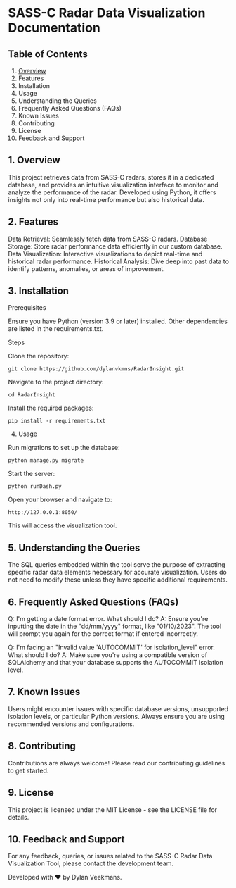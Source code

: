 # SASS-C Radar Data Visualization Documentation
## Table of Contents

1. [Overview](#1-overview)
2. Features
3. Installation
4. Usage
5. Understanding the Queries
6. Frequently Asked Questions (FAQs)
7. Known Issues
8. Contributing
9. License
10. Feedback and Support

## 1. Overview

This project retrieves data from SASS-C radars, stores it in a dedicated database, and provides an intuitive visualization interface to monitor and analyze the performance of the radar. Developed using Python, it offers insights not only into real-time performance but also historical data.
## 2. Features

Data Retrieval: Seamlessly fetch data from SASS-C radars.
Database Storage: Store radar performance data efficiently in our custom database.
Data Visualization: Interactive visualizations to depict real-time and historical radar performance.
Historical Analysis: Dive deep into past data to identify patterns, anomalies, or areas of improvement.

## 3. Installation
Prerequisites

Ensure you have Python (version 3.9 or later) installed.
Other dependencies are listed in the requirements.txt.

Steps

Clone the repository:

`git clone https://github.com/dylanvkmns/RadarInsight.git`

Navigate to the project directory:

`cd RadarInsight`

Install the required packages:

`pip install -r requirements.txt`

4. Usage

Run migrations to set up the database:

`python manage.py migrate`

Start the server:

`python runDash.py`

Open your browser and navigate to:

`http://127.0.0.1:8050/`

This will access the visualization tool.
## 5. Understanding the Queries

The SQL queries embedded within the tool serve the purpose of extracting specific radar data elements necessary for accurate visualization. Users do not need to modify these unless they have specific additional requirements.
## 6. Frequently Asked Questions (FAQs)

Q: I'm getting a date format error. What should I do?
    A: Ensure you're inputting the date in the "dd/mm/yyyy" format, like "01/10/2023". The tool will prompt you again for the correct format if entered incorrectly.

Q: I'm facing an "Invalid value 'AUTOCOMMIT' for isolation_level" error. What should I do?
    A: Make sure you're using a compatible version of SQLAlchemy and that your database supports the AUTOCOMMIT isolation level.

## 7. Known Issues

Users might encounter issues with specific database versions, unsupported isolation levels, or particular Python versions. Always ensure you are using recommended versions and configurations.
## 8. Contributing

Contributions are always welcome! Please read our contributing guidelines to get started.
## 9. License

This project is licensed under the MIT License - see the LICENSE file for details.
## 10. Feedback and Support

For any feedback, queries, or issues related to the SASS-C Radar Data Visualization Tool, please contact the development team.

Developed with ❤️ by Dylan Veekmans.
